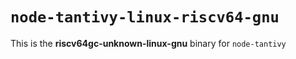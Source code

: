 # `node-tantivy-linux-riscv64-gnu`

This is the **riscv64gc-unknown-linux-gnu** binary for `node-tantivy`
